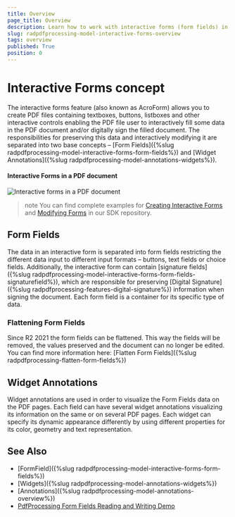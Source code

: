 ```yaml
---
title: Overview 
page_title: Overview  
description: Learn how to work with interactive forms (form fields) in PdfProcessing.  
slug: radpdfprocessing-model-interactive-forms-overview 
tags: overview 
published: True
position: 0
---
```


# Interactive Forms concept

The interactive forms feature (also known as AcroForm) allows you to create PDF files containing textboxes, buttons, listboxes and other interactive controls enabling the PDF file user to interactively fill some data in the PDF document and/or digitally sign the filled document. The responsibilities for preserving this data and interactively modifying it are separated into two base concepts – [Form Fields]({%slug radpdfprocessing-model-interactive-forms-form-fields%}) and [Widget Annotations]({%slug radpdfprocessing-model-annotations-widgets%}).

#### Interactive Forms in a PDF document
![Interactive forms in a PDF document](images/InteractiveForms_0.png)

>note You can find complete examples for [Creating Interactive Forms](https://github.com/telerik/document-processing-sdk/tree/master/PdfProcessing/CreateInteractiveForms) and [Modifying Forms](https://github.com/telerik/document-processing-sdk/tree/master/PdfProcessing/ModifyForms) in our SDK repository.

## Form Fields

The data in an interactive form is separated into form fields restricting the different data input to different input formats – buttons, text fields or choice fields. Additionally, the interactive form can contain [signature fields]({%slug radpdfprocessing-model-interactive-forms-form-fields-signaturefield%}), which are responsible for preserving [Digital Signature]({%slug radpdfprocessing-features-digital-signature%}) information when signing the document. Each form field is a container for its specific type of data.

### Flattening Form Fields
Since R2 2021 the form fields can be flattened. This way the fields will be removed, the values preserved and the document can no longer be edited. You can find more information here: [Flatten Form Fields]({%slug radpdfprocessing-flatten-form-fields%})


## Widget Annotations

Widget annotations are used in order to visualize the Form Fields data on the PDF pages. Each field can have several widget annotations visualizing its information on the same or on several PDF pages. Each widget can specify its dynamic appearance differently by using different properties for its color, geometry and text representation. 

## See Also

* [FormField]({%slug radpdfprocessing-model-interactive-forms-form-fields%})
* [Widgets]({%slug radpdfprocessing-model-annotations-widgets%})
* [Annotations]({%slug radpdfprocessing-model-annotations-overview%})
* [PdfProcessing Form Fields Reading and Writing Demo](https://demos.telerik.com/document-processing/pdfprocessing/read_write_form_fields)
